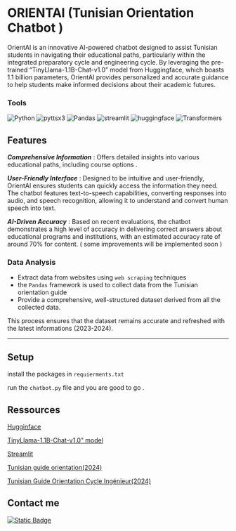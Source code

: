 # ORIENTAI (Tunisian Orientation Chatbot )

OrientAI is an innovative AI-powered chatbot designed to assist Tunisian students in navigating their educational paths, particularly within the integrated preparatory cycle and engineering cycle. By leveraging the pre-trained “TinyLlama-1.1B-Chat-v1.0” model from Huggingface, which boasts 1.1 billion parameters, OrientAI provides personalized and accurate guidance to help students make informed decisions about their academic futures.

### **Tools**
<p>
  <img alt="Python" src="https://img.shields.io/badge/python-306998.svg?style=for-the-badge&logo=python&logoColor=white"/>
  <img alt="pyttsx3" src="https://img.shields.io/badge/Pytest3-0A9EDC.svg?style=for-the-badge&logo=pyttsx3&logoColor=white"/>
  <img alt="Pandas" src="https://img.shields.io/badge/pandas-%23150458.svg?style=for-the-badge&logo=pandas&logoColor=white"/>
  <img alt="streamlit" src="https://img.shields.io/badge/streamlit-white?style=for-the-badge&logo=streamlit">
  <img alt="huggingface" src="https://img.shields.io/badge/Huggingface-yellow?style=for-the-badge&logo=huggingface&logoColor=black">
  <img alt="Transformers" src="https://img.shields.io/badge/Transformers-black?style=for-the-badge">

</p>

## Features

**_Comprehensive Information_** : Offers detailed insights into various educational paths, including course options .

**_User-Friendly Interface_** : Designed to be intuitive and user-friendly, OrientAI ensures students can quickly access the information they need. The chatbot features text-to-speech capabilities, converting responses into audio, and speech recognition, allowing it to understand and convert human speech into text.

**_AI-Driven Accuracy_** : Based on recent evaluations, the chatbot demonstrates a high level of accuracy in delivering correct answers about educational programs and institutions, with an estimated accuracy rate of around 70% for content. ( some improvements will be implemented soon )

### Data Analysis
- Extract data from websites using `web scraping` techniques
- the `Pandas` framework is used to collect data from the Tunisian orientation guide
- Provide a comprehensive, well-structured dataset derived from all the collected data.
  
This process ensures that the dataset remains accurate and refreshed with the latest informations (2023-2024).

---

## Setup 

install the packages in `requierments.txt`

run the `chatbot.py` file and you are good to go .

## Ressources
[Hugginface](https://huggingface.co/)

[TinyLlama-1.1B-Chat-v1.0” model](https://huggingface.co/TinyLlama/TinyLlama-1.1B-Chat-v1.0)

[Streamlit](https://docs.snowflake.com/en/developer-guide/streamlit/about-streamlit)

[Tunisian guide orientation(2024)](https://www.orientation.tn/orient/pdf/guide2024.pdf)

[Tunisian Guide Orientation Cycle Ingénieur(2024)](https://cningenieur.rnu.tn/pdf/guide_capa2023.pdf)


## Contact me 
<p>
  <a href="www.linkedin.com/in/saifallahibnelhadjembarek">
    <img alt="Static Badge" src="https://img.shields.io/badge/LinkedIn-blue?style=for-the-badge&logo=transformers&logoColor=black">
</p>
